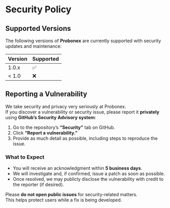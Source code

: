 # Security Policy

## Supported Versions

The following versions of **Probonex** are currently supported with security updates and maintenance:

| Version | Supported          |
| -------- | ------------------ |
| 1.0.x    | :white_check_mark: |
| < 1.0    | :x:                |

## Reporting a Vulnerability

We take security and privacy very seriously at Probonex.  
If you discover a vulnerability or security issue, please report it **privately** using **GitHub’s Security Advisory system**:

1. Go to the repository’s **“Security”** tab on GitHub.
2. Click **“Report a vulnerability.”**
3. Provide as much detail as possible, including steps to reproduce the issue.

### What to Expect
- You will receive an acknowledgment within **5 business days**.
- We will investigate and, if confirmed, issue a patch as soon as possible.
- Once resolved, we may publicly disclose the vulnerability with credit to the reporter (if desired).

Please **do not open public issues** for security-related matters.  
This helps protect users while a fix is being developed.
